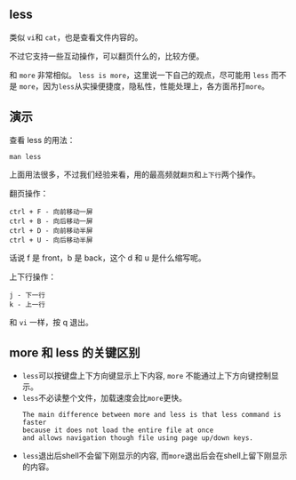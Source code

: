 ## less
类似 `vi`和 `cat`，也是查看文件内容的。

不过它支持一些互动操作，可以翻页什么的，比较方便。

和 `more` 非常相似。 `less is more`，这里说一下自己的观点，尽可能用 `less` 而不是 `more`，因为`less`从实操便捷度，隐私性，性能处理上，各方面吊打`more`。

## 演示

查看 less 的用法：
```
man less
```

上面用法很多，不过我们经验来看，用的最高频就`翻页`和`上下行`两个操作。

翻页操作：
```
ctrl + F - 向前移动一屏
ctrl + B - 向后移动一屏
ctrl + D - 向前移动半屏
ctrl + U - 向后移动半屏
```
话说 f 是 front，b 是 back，这个 d 和 u 是什么缩写呢。

上下行操作：
```
j - 下一行
k - 上一行
```

和 `vi` 一样，按 q 退出。

## more 和 less 的关键区别

* `less`可以按键盘上下方向键显示上下内容, `more` 不能通过上下方向键控制显示。
* `less`不必读整个文件，加载速度会比`more`更快。
   ```
   The main difference between more and less is that less command is faster 
   because it does not load the entire file at once 
   and allows navigation though file using page up/down keys.
  ```
* `less`退出后shell不会留下刚显示的内容, 而`more`退出后会在shell上留下刚显示的内容。
